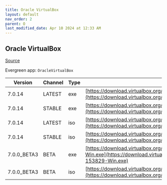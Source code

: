 ```yaml
---
title: Oracle VirtualBox
layout: default
nav_order: 2
parent: O
last_modified_date: Apr 10 2024 at 12:33 AM
---
```


## Oracle VirtualBox

[Source](https://www.virtualbox.org/)

Evergreen app: `OracleVirtualBox`

| Version     | Channel | Type | URI                                                                                                                                                                                          |
| ----------- | ------- | ---- | -------------------------------------------------------------------------------------------------------------------------------------------------------------------------------------------- |
| 7.0.14      | LATEST  | exe  | [https://download.virtualbox.org/virtualbox/7.0.14/VirtualBox-7.0.14-161095-Win.exe](https://download.virtualbox.org/virtualbox/7.0.14/VirtualBox-7.0.14-161095-Win.exe)                     |
| 7.0.14      | STABLE  | exe  | [https://download.virtualbox.org/virtualbox/7.0.14/VirtualBox-7.0.14-161095-Win.exe](https://download.virtualbox.org/virtualbox/7.0.14/VirtualBox-7.0.14-161095-Win.exe)                     |
| 7.0.14      | LATEST  | iso  | [https://download.virtualbox.org/virtualbox/7.0.14/VBoxGuestAdditions_7.0.14.iso](https://download.virtualbox.org/virtualbox/7.0.14/VBoxGuestAdditions_7.0.14.iso)                           |
| 7.0.14      | STABLE  | iso  | [https://download.virtualbox.org/virtualbox/7.0.14/VBoxGuestAdditions_7.0.14.iso](https://download.virtualbox.org/virtualbox/7.0.14/VBoxGuestAdditions_7.0.14.iso)                           |
| 7.0.0_BETA3 | BETA    | exe  | [https://download.virtualbox.org/virtualbox/7.0.0_BETA3/VirtualBox-7.0.0_BETA3-153829-Win.exe](https://download.virtualbox.org/virtualbox/7.0.0_BETA3/VirtualBox-7.0.0_BETA3-153829-Win.exe) |
| 7.0.0_BETA3 | BETA    | iso  | [https://download.virtualbox.org/virtualbox/7.0.0_BETA3/VBoxGuestAdditions_7.0.0_BETA3.iso](https://download.virtualbox.org/virtualbox/7.0.0_BETA3/VBoxGuestAdditions_7.0.0_BETA3.iso)       |
